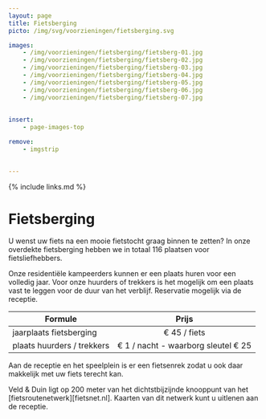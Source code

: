 ```yaml
---
layout: page
title: Fietsberging
picto: /img/svg/voorzieningen/fietsberging.svg

images:
    - /img/voorzieningen/fietsberging/fietsberg-01.jpg
    - /img/voorzieningen/fietsberging/fietsberg-02.jpg
    - /img/voorzieningen/fietsberging/fietsberg-03.jpg
    - /img/voorzieningen/fietsberging/fietsberg-04.jpg
    - /img/voorzieningen/fietsberging/fietsberg-05.jpg
    - /img/voorzieningen/fietsberging/fietsberg-06.jpg
    - /img/voorzieningen/fietsberging/fietsberg-07.jpg
    
    
insert:
    - page-images-top

remove:
    - imgstrip
    

---
```


{% include links.md %}

# Fietsberging

U wenst uw fiets na een mooie fietstocht graag binnen te zetten? In onze overdekte fietsberging hebben we in totaal 116 plaatsen voor fietsliefhebbers.

Onze residentiële kampeerders kunnen er een plaats huren voor een volledig jaar. Voor onze huurders of trekkers is het mogelijk om een plaats vast te leggen voor de duur van het verblijf.
Reservatie mogelijk via de receptie.

| Formule                 | Prijs |
|-------------------------|:-----:|
| jaarplaats fietsberging |€ 45 / fiets   |
| plaats huurders / trekkers | € 1 / nacht - waarborg sleutel € 25 |


Aan de receptie en het speelplein is er een fietsenrek zodat u ook daar makkelijk met uw fiets terecht kan. 

Veld & Duin ligt op 200 meter van het dichtstbijzijnde knooppunt van het [fietsroutenetwerk][fietsnet.nl]. Kaarten van dit netwerk kunt u uitlenen aan de receptie.

